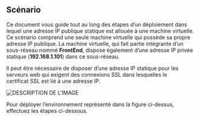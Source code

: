 ## <a name="scenario"></a>Scénario
Ce document vous guide tout au long des étapes d’un déploiement dans lequel une adresse IP publique statique est allouée à une machine virtuelle. Ce scénario comprend une seule machine virtuelle qui possède sa propre adresse IP publique. La machine virtuelle, qui fait partie intégrante d’un sous-réseau nommé **FrontEnd**, dispose également d’une adresse IP privée statique (**192.168.1.101**) dans ce sous-réseau.

Il peut être nécessaire de disposer d’une adresse IP statique pour les serveurs web qui exigent des connexions SSL dans lesquelles le certificat SSL est lié à une adresse IP. 

![DESCRIPTION DE L'IMAGE](./media/virtual-network-deploy-static-pip-scenario-include/figure1.png)

Pour déployer l’environnement représenté dans la figure ci-dessus, effectuez les étapes ci-dessous.

